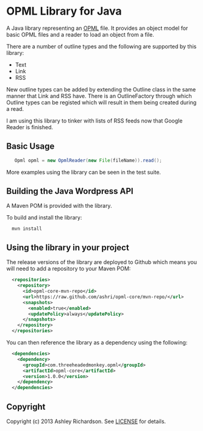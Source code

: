 OPML Library for Java
==================

A Java library representing an [OPML][opml] file. It provides an object model
for basic OPML files and a reader to load an object from a file.

There are a number of outline types and the following are supported by this
library:

- Text
- Link
- RSS

New outline types can be added by extending the Outline class in the same
manner that Link and RSS have. There is an OutlineFactory through which Outline
types can be registed which will result in them being created during a read.

I am using this library to tinker with lists of RSS feeds now that Google
Reader is finished.

## Basic Usage

```java
   Opml opml = new OpmlReader(new File(fileName)).read();

```

More examples using the library can be seen in the test suite.

## Building the Java Wordpress API


A Maven POM is provided with the library.

To build and install the library:

```shell
  mvn install
```

## Using the library in your project

The release versions of the library are deployed to Github which means you will
need to add a repository to your Maven POM:

```xml
  <repositories>
    <repository>
      <id>opml-core-mvn-repo</id>
      <url>https://raw.github.com/ashri/opml-core/mvn-repo/</url>
      <snapshots>
        <enabled>true</enabled>
        <updatePolicy>always</updatePolicy>
      </snapshots>
    </repository>
  </repositories>
```

You can then reference the library as a dependency using the following:

```xml
  <dependencies>
    <dependency>
      <groupId>com.threeheadedmonkey.opml</groupId>
      <artifactId>opml-core</artifactId>
      <version>1.0.0</version>
    </dependency>
  </dependencies>
```

## Copyright

Copyright (c) 2013 Ashley Richardson. See [LICENSE][] for details.

[opml]: http://opml.org
[license]: https://github.com/ashri/opml-core/blob/master/LICENSE.md

